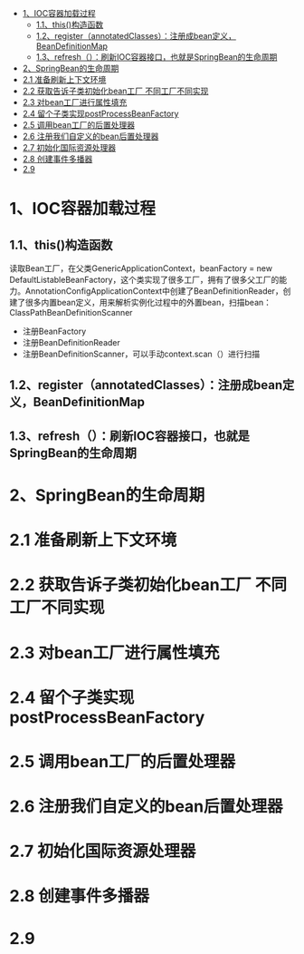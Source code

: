 - [1、IOC容器加载过程](#1ioc容器加载过程)
  - [1.1、this()构造函数](#11this构造函数)
  - [1.2、register（annotatedClasses）：注册成bean定义，BeanDefinitionMap](#12registerannotatedclasses注册成bean定义beandefinitionmap)
  - [1.3、refresh（）：刷新IOC容器接口，也就是SpringBean的生命周期](#13refresh刷新ioc容器接口也就是springbean的生命周期)
- [2、SpringBean的生命周期](#2springbean的生命周期)
- [2.1 准备刷新上下文环境](#21-准备刷新上下文环境)
- [2.2 获取告诉子类初始化bean工厂 不同工厂不同实现](#22-获取告诉子类初始化bean工厂-不同工厂不同实现)
- [2.3 对bean工厂进行属性填充](#23-对bean工厂进行属性填充)
- [2.4 留个子类实现postProcessBeanFactory](#24-留个子类实现postprocessbeanfactory)
- [2.5 调用bean工厂的后置处理器](#25-调用bean工厂的后置处理器)
- [2.6 注册我们自定义的bean后置处理器](#26-注册我们自定义的bean后置处理器)
- [2.7 初始化国际资源处理器](#27-初始化国际资源处理器)
- [2.8 创建事件多播器](#28-创建事件多播器)
- [2.9](#29)
# 1、IOC容器加载过程
## 1.1、this()构造函数
读取Bean工厂，在父类GenericApplicationContext，beanFactory = new DefaultListableBeanFactory，这个类实现了很多工厂，拥有了很多父工厂的能力。AnnotationConfigApplicationContext中创建了BeanDefinitionReader，创建了很多内置bean定义，用来解析实例化过程中的外置bean，扫描bean：ClassPathBeanDefinitionScanner
- 注册BeanFactory
- 注册BeanDefinitionReader
- 注册BeanDefinitionScanner，可以手动context.scan（）进行扫描
## 1.2、register（annotatedClasses）：注册成bean定义，BeanDefinitionMap
## 1.3、refresh（）：刷新IOC容器接口，也就是SpringBean的生命周期
# 2、SpringBean的生命周期
# 2.1 准备刷新上下文环境
# 2.2 获取告诉子类初始化bean工厂 不同工厂不同实现
# 2.3 对bean工厂进行属性填充
# 2.4 留个子类实现postProcessBeanFactory
# 2.5 调用bean工厂的后置处理器
# 2.6 注册我们自定义的bean后置处理器
# 2.7 初始化国际资源处理器
# 2.8 创建事件多播器
# 2.9 
